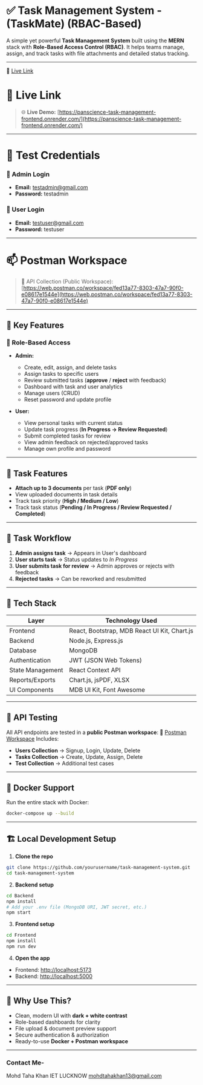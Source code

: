 
# ✅ Task Management System - (TaskMate) (RBAC-Based)

A simple yet powerful **Task Management System** built using the **MERN** stack with **Role-Based Access Control (RBAC)**.
It helps teams manage, assign, and track tasks with file attachments and detailed status tracking.

---
🔗 [Live Link](https://panscience-task-management-frontend.onrender.com/) 

# 🔗 Live Link

> 🌐 **Live Demo:** [https://panscience-task-management-frontend.onrender.com/](https://panscience-task-management-frontend.onrender.com/)

---

# 🧪 Test Credentials

### 👑 Admin Login
- **Email:** testadmin@gmail.com 
- **Password:** testadmin

### 🙋 User Login
- **Email:** testuser@gmail.com 
- **Password:** testuser

---

# 📫 Postman Workspace

> 🧪 API Collection (Public Workspace):  
[https://web.postman.co/workspace/fed13a77-8303-47a7-90f0-e08617e1544e](https://web.postman.co/workspace/fed13a77-8303-47a7-90f0-e08617e1544e)

---

## 🚀 Key Features

### 🔐 Role-Based Access

* **Admin:**

  * Create, edit, assign, and delete tasks
  * Assign tasks to specific users
  * Review submitted tasks (**approve** / **reject** with feedback)
  * Dashboard with task and user analytics
  * Manage users (CRUD)
  * Reset password and update profile

* **User:**

  * View personal tasks with current status
  * Update task progress (**In Progress → Review Requested**)
  * Submit completed tasks for review
  * View admin feedback on rejected/approved tasks
  * Manage own profile and password

---

## 📂 Task Features

* **Attach up to 3 documents** per task (**PDF only**)
* View uploaded documents in task details
* Track task priority (**High / Medium / Low**)
* Track task status (**Pending / In Progress / Review Requested / Completed**)

---

## 🔁 Task Workflow

1. **Admin assigns task** → Appears in User's dashboard
2. **User starts task** → Status updates to *In Progress*
3. **User submits task for review** → Admin approves or rejects with feedback
4. **Rejected tasks** → Can be reworked and resubmitted

---

## 🧩 Tech Stack

| Layer            | Technology Used                              |
| ---------------- | -------------------------------------------- |
| Frontend         | React, Bootstrap, MDB React UI Kit, Chart.js |
| Backend          | Node.js, Express.js                          |
| Database         | MongoDB                                      |
| Authentication   | JWT (JSON Web Tokens)                        |
| State Management | React Context API                            |
| Reports/Exports  | Chart.js, jsPDF, XLSX                        |
| UI Components    | MDB UI Kit, Font Awesome                     |

---

## 🧪 API Testing

All API endpoints are tested in a **public Postman workspace**:
🔗 [Postman Workspace](https://web.postman.co/workspace/fed13a77-8303-47a7-90f0-e08617e1544e)
Includes:

* **Users Collection** → Signup, Login, Update, Delete
* **Tasks Collection** → Create, Update, Assign, Delete
* **Test Collection** → Additional test cases

---

## 🐳 Docker Support

Run the entire stack with Docker:

```bash
docker-compose up --build
```

---

## 🏗️ Local Development Setup

1. **Clone the repo**

```bash
git clone https://github.com/yourusername/task-management-system.git
cd task-management-system
```

2. **Backend setup**

```bash
cd Backend
npm install
# Add your .env file (MongoDB URI, JWT secret, etc.)
npm start
```

3. **Frontend setup**

```bash
cd Frontend
npm install
npm run dev
```

4. **Open the app**

* Frontend: [http://localhost:5173](http://localhost:5173)
* Backend: [http://localhost:5000](http://localhost:5000)

---

## 🎉 Why Use This?

* Clean, modern UI with **dark + white contrast**
* Role-based dashboards for clarity
* File upload & document preview support
* Secure authentication & authorization
* Ready-to-use **Docker + Postman workspace**

---
### Contact Me-
Mohd Taha Khan
IET LUCKNOW
mohdtahakhan13@gmail.com

